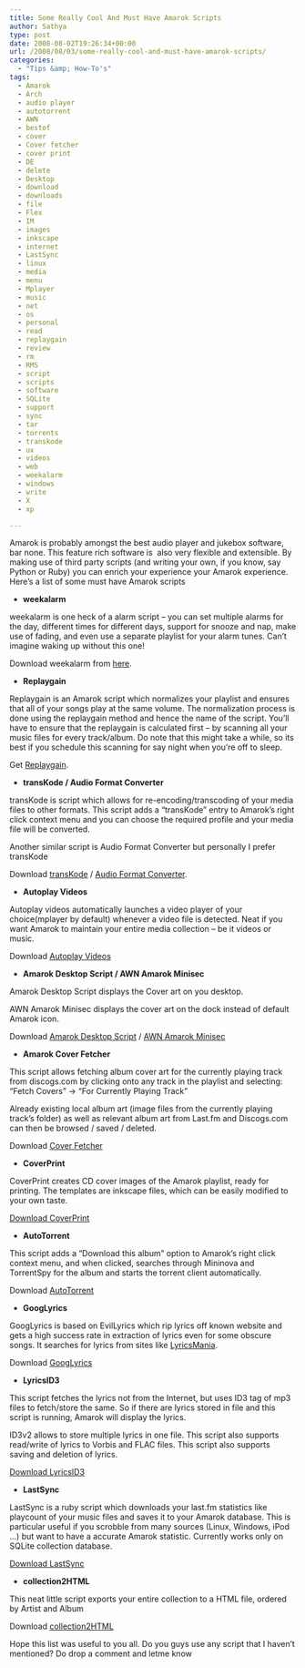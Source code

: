 ```yaml
---
title: Some Really Cool And Must Have Amarok Scripts
author: Sathya
type: post
date: 2008-08-02T19:26:34+00:00
url: /2008/08/03/some-really-cool-and-must-have-amarok-scripts/
categories:
  - "Tips &amp; How-To's"
tags:
  - Amarok
  - Arch
  - audio player
  - autotorrent
  - AWN
  - bestof
  - cover
  - Cover fetcher
  - cover print
  - DE
  - delete
  - Desktop
  - download
  - downloads
  - file
  - Flex
  - IM
  - images
  - inkscape
  - internet
  - LastSync
  - linux
  - media
  - menu
  - Mplayer
  - music
  - net
  - os
  - personal
  - read
  - replaygain
  - review
  - rm
  - RMS
  - script
  - scripts
  - software
  - SQLite
  - support
  - sync
  - tar
  - torrents
  - transkode
  - ux
  - videos
  - web
  - weekalarm
  - windows
  - write
  - X
  - xp

---
```

Amarok is probably amongst the best audio player and jukebox software, bar none. This feature rich software is  also very flexible and extensible. By making use of third party scripts (and writing your own, if you know, say Python or Ruby) you can enrich your experience your Amarok experience. Here’s a list of some must have Amarok scripts

  * **weekalarm** 

weekalarm is one heck of a alarm script – you can set multiple alarms for the day, different times for different days, support for snooze and nap, make use of fading, and even use a separate playlist for your alarm tunes. Can’t imagine waking up without this one!

<!--more-->

Download weekalarm from <a href="https://kde-apps.org/content/show.php/weekalarm?content=23160" target="_blank">here</a>.

  * **Replaygain**

Replaygain is an Amarok script which normalizes your playlist and ensures that all of your songs play at the same volume. The normalization process is done using the replaygain method and hence the name of the script. You’ll have to ensure that the replaygain is calculated first – by scanning all your music files for every track/album. Do note that this might take a while, so its best if you schedule this scanning for say night when you’re off to sleep.

Get <a href="https://kde-apps.org/content/show.php/ReplayGain?content=26073" target="_blank">Replaygain</a>.

  * **transKode / Audio Format Converter**

transKode is script which allows for re-encoding/transcoding of your media files to other formats. This script adds a “transKode” entry to Amarok’s right click context menu and you can choose the required profile and your media file will be converted.

Another similar script is Audio Format Converter but personally I prefer transKode

Download <a href="https://kde-apps.org/content/show.php/transKode?content=27512" target="_blank">transKode</a> / <a href="https://kde-apps.org/content/show.php/Audio+Format+Converter?content=23653" target="_blank">Audio Format Converter</a>.

  * **Autoplay Videos**

Autoplay videos automatically launches a video player of your choice(mplayer by default) whenever a video file is detected. Neat if you want Amarok to maintain your entire media collection – be it videos or music.

Download <a href="https://kde-apps.org/content/show.php/Autoplay+Videos?content=72793" target="_blank">Autoplay Videos</a>

  * **Amarok Desktop Script / AWN Amarok Minisec**

Amarok Desktop Script displays the Cover art on you desktop.

AWN Amarok Minisec displays the cover art on the dock instead of default Amarok icon.

Download <a href="https://kde-apps.org/content/show.php/amaroK+Desktop+Script?content=20293" target="_blank">Amarok Desktop Script</a> / <a href="https://kde-apps.org/content/show.php/awn-amarok-minsec?content=57893" target="_blank">AWN Amarok Minisec</a>

  * **Amarok Cover Fetcher**

This script allows fetching album cover art for the currently playing track from discogs.com by clicking onto any track in the playlist and selecting: &#8220;Fetch Covers&#8221; -> &#8220;For Currently Playing Track&#8221;
  
Already existing local album art (image files from the currently playing track&#8217;s folder) as well as relevant album art from Last.fm and Discogs.com can then be browsed / saved / deleted.

Download [Cover Fetcher][1]

  * **CoverPrint**

CoverPrint creates CD cover images of the Amarok playlist, ready for printing. The templates are inkscape files, which can be easily modified to your own taste.

<a href="https://kde-apps.org/content/show.php/CoverPrint?content=36670" target="_blank">Download CoverPrint</a>

  * **AutoTorrent**

This script adds a “Download this album” option to Amarok’s right click context menu, and when clicked, searches through Mininova and TorrentSpy for the album and starts the torrent client automatically.

Download [AutoTorrent][2]

  * **GoogLyrics**

GoogLyrics is based on EvilLyrics which rip lyrics off known website and gets a high success rate in extraction of lyrics even for some obscure songs. It searches for lyrics from sites like <a href="https://www.lyricsmania.com" target="_blank">LyricsMania</a>.

Download <a href="https://kde-apps.org/content/show.php/GoogLyrics?content=73850" target="_blank">GoogLyrics</a>

  * **LyricsID3**

This script fetches the lyrics not from the Internet, but uses ID3 tag of mp3 files to fetch/store the same. So if there are lyrics stored in file and this script is running, Amarok will display the lyrics.
  
ID3v2 allows to store multiple lyrics in one file. This script also supports read/write of lyrics to Vorbis and FLAC files. This script also supports saving and deletion of lyrics.

<a href="https://kde-apps.org/content/show.php/Lyrics+ID3?content=49274" target="_blank">Download LyricsID3</a>

  * **LastSync**

LastSync is a ruby script which downloads your last.fm statistics like playcount of your music files and saves it to your Amarok database. This is particular useful if you scrobble from many sources (Linux, Windows, iPod &#8230;) but want to have a accurate Amarok statistic. Currently works only on SQLite collection database.

<a href="https://kde-apps.org/content/show.php/Last+Sync?content=65784" target="_blank">Download LastSync</a>

  * **collection2HTML**

This neat little script exports your entire collection to a HTML file, ordered by Artist and Album

Download <a href="https://kde-apps.org/content/show.php/collection2html?content=61476" target="_blank">collection2HTML</a>

Hope this list was useful to you all. Do you guys use any script that I haven&#8217;t mentioned? Do drop a comment and letme know

 [1]: https://kde-apps.org/content/show.php/Cover+Fetcher+(for+AmaroK)?content=83909
 [2]: https://kde-apps.org/content/show.php/Autotorrent?content=53391
